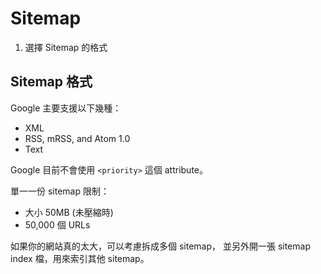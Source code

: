 # Sitemap

1. 選擇 Sitemap 的格式

## Sitemap 格式

Google 主要支援以下幾種：

- XML
- RSS, mRSS, and Atom 1.0
- Text

Google 目前不會使用 `<priority>` 這個 attribute。

單一一份 sitemap 限制：

- 大小 50MB (未壓縮時)
- 50,000 個 URLs

如果你的網站真的太大，可以考慮拆成多個 sitemap，
並另外開一張 sitemap index 檔，用來索引其他 sitemap。

